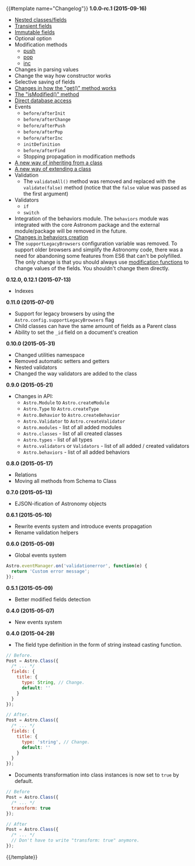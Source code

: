 {{#template name="Changelog"}}
**1.0.0-rc.1 (2015-09-16)**

- [Nested classes/fields](#nested-fields)
- [Transient fields](#transient-fields)
- [Immutable fields](#immutable-fields)
- Optional option
- Modification methods
  - [push](#push)
  - [pop](#pop)
  - [inc](#inc)
- Changes in parsing values
- Change the way how constructor works
- Selective saving of fields
- [Changes in how the "get()" method works](#get)
- [The "isModified()" method](#modified)
- [Direct database access](#direct-collection-access)
- Events
  - `before/afterInit`
  - `before/afterChange`
  - `before/afterPush`
  - `before/afterPop`
  - `before/afterInc`
  - `initDefinition`
  - `before/afterFind`
  - Stopping propagation in modification methods
- [A new way of inheriting from a class](#inheritance)
- [A new way of extending a class](#extending-class)
- Validation
  - The `validateAll()` method was removed and replaced with the `validate(false)` method (notice that the `false` value was passed as the first argument)
- Validators
  - `if`
  - `switch`
- Integration of the behaviors module. The `behaviors` module was integrated with the core Astronom package and the external module/package will be removed in the future.
- [Changes in behaviors creation](#writing-behaviors)
- The `supportLegacyBrowsers` configuration variable was removed. To support older browsers and simplify the Astronomy code, there was a need for abandoning some features from ES6 that can't be polyfilled. The only change is that you should always use [modification functions](#modifying-documents) to change values of the fields. You shouldn't change them directly.

**0.12.0, 0.12.1 (2015-07-13)**

- Indexes

**0.11.0 (2015-07-01)**

- Support for legacy browsers by using the `Astro.config.supportLegacyBrowsers` flag
- Child classes can have the same amount of fields as a Parent class
- Ability to set the `_id` field on a document's creation

**0.10.0 (2015-05-31)**

- Changed utilities namespace
- Removed automatic setters and getters
- Nested validators
- Changed the way validators are added to the class

**0.9.0 (2015-05-21)**

- Changes in API:
  - `Astro.Module` to `Astro.createModule`
  - `Astro.Type` to `Astro.createType`
  - `Astro.Behavior` to `Astro.createBehavior`
  - `Astro.Validator` to `Astro.createValidator`
  - `Astro.modules` - list of all added modules
  - `Astro.classes` - list of all created classes
  - `Astro.types` - list of all types
  - `Astro.validators` or `Validators` - list of all added / created validators
  - `Astro.behaviors` - list of all added behaviors

**0.8.0 (2015-05-17)**

- Relations
- Moving all methods from Schema to Class

**0.7.0 (2015-05-13)**

- EJSON-ification of Astronomy objects

**0.6.1 (2015-05-10)**

- Rewrite events system and introduce events propagation
- Rename validation helpers

**0.6.0 (2015-05-09)**

- Global events system

```js
Astro.eventManager.on('validationerror', function(e) {
  return 'Custom error message';
});
```

**0.5.1 (2015-05-09)**

- Better modified fields detection

**0.4.0 (2015-05-07)**

- New events system

**0.4.0 (2015-04-29)**

- The field type definition in the form of string instead casting function.

```js
// Before.
Post = Astro.Class({
  /* ... */
  fields: {
    title: {
      type: String, // Change.
      default: ''
    }
  }
});

// After.
Post = Astro.Class({
  /* ... */
  fields: {
    title: {
      type: 'string', // Change.
      default: ''
    }
  }
});
```

- Documents transformation into class instances is now set to `true` by default.

```js
// Before
Post = Astro.Class({
  /* ... */
  transform: true
});

// After
Post = Astro.Class({
  /* ... */
  // Don't have to write "transform: true" anymore.
});

```
{{/template}}
